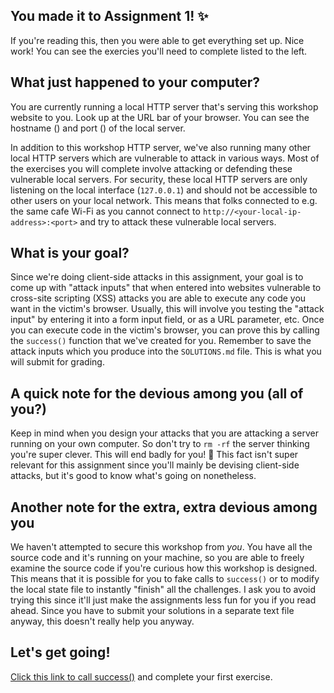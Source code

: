 ## You made it to Assignment 1! ✨

If you're reading this, then you were able to get everything set up. Nice work! You can see the exercies you'll need to complete listed to the left.

## What just happened to your computer?

You are currently running a local HTTP server that's serving this workshop website to you. Look up at the URL bar of your browser. You can see the hostname (<script>document.write(window.location.hostname)</script>) and port (<script>document.write(window.location.port)</script>) of the local server.

In addition to this workshop HTTP server, we've also running many other local HTTP servers which are vulnerable to attack in various ways. Most of the exercises you will complete involve attacking or defending these vulnerable local servers. For security, these local HTTP servers are only listening on the local interface (`127.0.0.1`) and should not be accessible to other users on your local network. This means that folks connected to e.g. the same cafe Wi-Fi as you cannot connect to `http://<your-local-ip-address>:<port>` and try to attack these vulnerable local servers.

## What is your goal?

Since we're doing client-side attacks in this assignment, your goal is to come up with "attack inputs" that when entered into websites vulnerable to cross-site scripting (XSS) attacks you are able to execute any code you want in the victim's browser. Usually, this will involve you testing the "attack input" by entering it into a form input field, or as a URL parameter, etc. Once you can execute code in the victim's browser, you can prove this by calling the `success()` function that we've created for you. Remember to save the attack inputs which you produce into the `SOLUTIONS.md` file. This is what you will submit for grading.

## A quick note for the devious among you (all of you?)

Keep in mind when you design your attacks that you are attacking a server running on your own computer. So don't try to `rm -rf` the server thinking you're super clever. This will end badly for you! 🤣 This fact isn't super relevant for this assignment since you'll mainly be devising client-side attacks, but it's good to know what's going on nonetheless.

## Another note for the extra, extra devious among you

We haven't attempted to secure this workshop from *you*. You have all the source code and it's running on your machine, so you are able to freely examine the source code if you're curious how this workshop is designed. This means that it is possible for you to fake calls to `success()` or to modify the local state file to instantly "finish" all the challenges. I ask you to avoid trying this since it'll just make the assignments less fun for you if you read ahead. Since you have to submit your solutions in a separate text file anyway, this doesn't really help you anyway.

## Let's get going!

<a href='#' onclick="window.postMessage('success', '*')">Click this link to call success()</a> and complete your first exercise.
